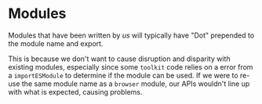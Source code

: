 # Modules

Modules that have been written by *us* will typically have "Dot" prepended to the module name and export.

This is because we don't want to cause disruption and disparity with existing modules, especially since some `toolkit` code relies on a error from a `importESModule` to determine if the module can be used. If we were to re-use the same module name as a `browser` module, our APIs wouldn't line up with what is expected, causing problems.